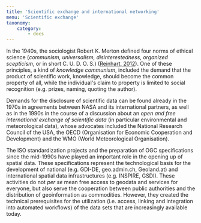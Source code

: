 ```yaml
---
title: 'Scientific exchange and international networking'
menu: 'Scientific exchange'
taxonomy:
    category:
        - docs
---
```

In the 1940s, the sociologist Robert K. Merton defined four norms of ethical science (*communism, universalism, disinterestedness, organized scepticism*, or in short C. U. D. O. S.) ([Reinhart, 2012](/opendata/vorlesung/literatur#reinhart2012)). One of these principles, a kind of *knowledge communism*, included the demand that the product of scientific work, knowledge, should become the common property of all, while the individual's claim to property is limited to social recognition (e.g. prizes, naming, quoting the author).

Demands for the disclosure of scientific data can be found already in the 1970s in agreements between NASA and its international partners, as well as in the 1990s in the course of a discussion about an *open and free international exchange of scientific data* (in particular environmental and meteorological data), whose advocates included the National Research Council of the USA, the OECD (Organisation for Economic Cooperation and Development) and the WMO (World Meteorological Organisation).

The ISO standardization projects and the preparation of OGC specifications since the mid-1990s have played an important role in the opening up of spatial data. These specifications represent the technological basis for the development of national (e.g. GDI-DE, geo.admin.ch, Geoland.at) and international spatial data infrastructures (e.g. INSPIRE, GSDI). These activities do not *per se* mean free access to geodata and services for everyone, but also serve the cooperation between public authorities and the distribution of geoinformation as commodities. However, they created the technical prerequisites for the utilization (i.e. access, linking and integration into automated workflows) of the data sets that are increasingly available today.